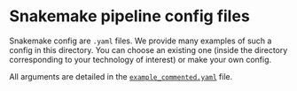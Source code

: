 # Snakemake pipeline config files

Snakemake config are `.yaml` files. We provide many examples of such a config in this directory.
You can choose an existing one (inside the directory corresponding to your technology of interest) or make your own config.

All arguments are detailed in the [`example_commented.yaml`](https://github.com/gustaveroussy/sopa/blob/main/workflow/config/example_commented.yaml) file.

